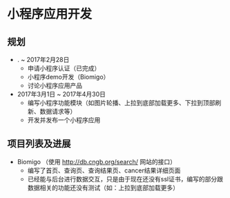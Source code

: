 
小程序应用开发
=========================================
## 规划
* . ~ 2017年2月28日
  - 申请小程序认证（已完成）
  - 小程序demo开发（Biomigo）
  - 讨论小程序应用产品
* 2017年3月1日 ~ 2017年4月30日
  - 编写小程序功能模块（如图片轮播、上拉到底部加载更多、下拉到顶部刷新、数据请求等）
  - 开发并发布一个小程序应用
  
## 项目列表及进展
* Biomigo （使用 http://db.cngb.org/search/ 网站的接口）
  - 编写了首页、查询页、查询结果页、cancer结果详细页面 
  - 已经能与后台进行数据交互，只是由于现在还没有ssl证书，编写的部分跟数据相关的功能还没有测试（如：上拉到底部加载更多）






